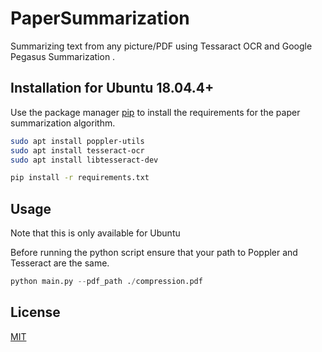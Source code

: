 # PaperSummarization
Summarizing text from any picture/PDF using Tessaract OCR and Google Pegasus Summarization .

## Installation for Ubuntu 18.04.4+

Use the package manager [pip](https://pip.pypa.io/en/stable/) to install the requirements for
the paper summarization algorithm. 

```bash
sudo apt install poppler-utils
sudo apt install tesseract-ocr
sudo apt install libtesseract-dev

pip install -r requirements.txt
```
## Usage

Note that this is only available for Ubuntu

Before running the python script ensure that your path to Poppler and
Tesseract are the same. 

```python
python main.py --pdf_path ./compression.pdf
```

## License
[MIT](https://choosealicense.com/licenses/mit/)
